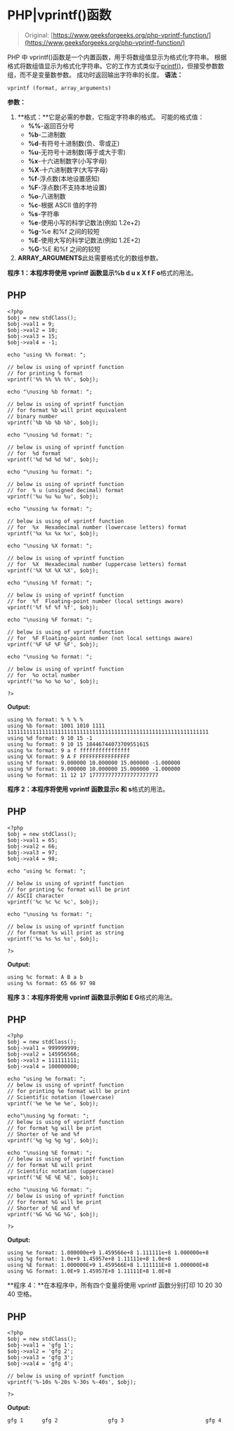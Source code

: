 # PHP|vprintf()函数

> Original: [https://www.geeksforgeeks.org/php-vprintf-function/](https://www.geeksforgeeks.org/php-vprintf-function/)

PHP 中 vprintf()函数是一个内置函数，用于将数组值显示为格式化字符串。
根据格式将数组值显示为格式化字符串。它的工作方式类似于[printf()](https://www.geeksforgeeks.org/php-format-specifiers/)，但接受参数数组，而不是变量数参数。 成功时返回输出字符串的长度。
**语法：**

```
vprintf (format, array_arguments)
```

**参数：**

1.  **格式：**它是必需的参数，它指定字符串的格式。
    可能的格式值：
    *   **%%**-返回百分号
    *   **%b**-二进制数
    *   **%d**-有符号十进制数(负、零或正)
    *   **%u**-无符号十进制数(等于或大于零)
    *   **%x**-十六进制数字(小写字母)
    *   **%X**-十六进制数字(大写字母)
    *   **%f**-浮点数(本地设置感知)
    *   **%F**-浮点数(不支持本地设置)
    *   **%o**-八进制数
    *   **%c**-根据 ASCII 值的字符
    *   **%s**-字符串
    *   **%e**-使用小写的科学记数法(例如 1.2e+2)
    *   **%g**-%e 和%f 之间的较短
    *   **%E**-使用大写的科学记数法(例如 1.2E+2)
    *   **%G**-%E 和%f 之间的较短
2.  **ARRAY_ARGUMENTS**此处需要格式化的数组参数。

**程序 1：**本程序将使用 vprintf 函数显示**%b d u x X f F o**格式的用法。

## PHP

```
<?php
$obj = new stdClass();
$obj->val1 = 9;
$obj->val2 = 10;
$obj->val3 = 15;
$obj->val4 = -1;

echo "using %% format: ";

// below is using of vprintf function
// for printing % format
vprintf('%% %% %% %%', $obj);

echo "\nusing %b format: ";

// below is using of vprintf function
// for format %b will print equivalent
// binary number
vprintf('%b %b %b %b', $obj);

echo "\nusing %d format: ";

// below is using of vprintf function
// for  %d format
vprintf('%d %d %d %d', $obj);

echo "\nusing %u format: ";

// below is using of vprintf function
// for  % u (unsigned decimal) format
vprintf('%u %u %u %u', $obj);

echo "\nusing %x format: ";

// below is using of vprintf function
// for  %x  Hexadecimal number (lowercase letters) format
vprintf('%x %x %x %x', $obj);

echo "\nusing %X format: ";

// below is using of vprintf function
// for  %X  Hexadecimal number (uppercase letters) format
vprintf('%X %X %X %X', $obj);

echo "\nusing %f format: ";

// below is using of vprintf function
// for  %f  Floating-point number (local settings aware)
vprintf('%f %f %f %f', $obj);

echo "\nusing %F format: ";

// below is using of vprintf function
// for  %F Floating-point number (not local settings aware)
vprintf('%F %F %F %F', $obj);

echo "\nusing %o format: ";

// below is using of vprintf function
// for  %o octal number
vprintf('%o %o %o %o', $obj);

?>
```

**Output:** 

```
using %% format: % % % %
using %b format: 1001 1010 1111 1111111111111111111111111111111111111111111111111111111111111111
using %d format: 9 10 15 -1
using %u format: 9 10 15 18446744073709551615
using %x format: 9 a f ffffffffffffffff
using %X format: 9 A F FFFFFFFFFFFFFFFF
using %f format: 9.000000 10.000000 15.000000 -1.000000
using %F format: 9.000000 10.000000 15.000000 -1.000000
using %o format: 11 12 17 1777777777777777777777
```

**程序 2：**本程序将使用 vprintf 函数显示**c 和 s**格式的用法。

## PHP

```
<?php
$obj = new stdClass();
$obj->val1 = 65;
$obj->val2 = 66;
$obj->val3 = 97;
$obj->val4 = 98;

echo "using %c format: ";

// below is using of vprintf function
// for printing %c format will be print
// ASCII character
vprintf('%c %c %c %c', $obj);

echo "\nusing %s format: ";

// below is using of vprintf function
// for format %s will print as string
vprintf('%s %s %s %s', $obj);

?>
```

**Output:** 

```
using %c format: A B a b
using %s format: 65 66 97 98
```

**程序 3：**本程序将使用 vprintf 函数显示**例如 E G**格式的用法。

## PHP

```
<?php
$obj = new stdClass();
$obj->val1 = 999999999;
$obj->val2 = 145956566;
$obj->val3 = 111111111;
$obj->val4 = 100000000;

echo "using %e format: ";
// below is using of vprintf function
// for printing %e format will be print
// Scientific notation (lowercase)
vprintf('%e %e %e %e', $obj);

echo"\nusing %g format: ";
// below is using of vprintf function
// for format %g will be print
// Shorter of %e and %f
vprintf('%g %g %g %g', $obj);

echo "\nusing %E format: ";
// below is using of vprintf function
// for format %E will print
// Scientific notation (uppercase)
vprintf('%E %E %E %E', $obj);

echo "\nusing %G format: ";
// below is using of vprintf function
// for format %G will be print
// Shorter of %E and %f
vprintf('%G %G %G %G', $obj);

?>
```

**Output:** 

```
using %e format: 1.000000e+9 1.459566e+8 1.111111e+8 1.000000e+8
using %g format: 1.0e+9 1.45957e+8 1.11111e+8 1.0e+8
using %E format: 1.000000E+9 1.459566E+8 1.111111E+8 1.000000E+8
using %G format: 1.0E+9 1.45957E+8 1.11111E+8 1.0E+8
```

**程序 4：**在本程序中，所有四个变量将使用 vprintf 函数分别打印 10 20 30 40 空格。

## PHP

```
<?php
$obj = new stdClass();
$obj->val1 = 'gfg 1';
$obj->val2 = 'gfg 2';
$obj->val3 = 'gfg 3';
$obj->val4 = 'gfg 4';

// below is using of vprintf function
vprintf('%-10s %-20s %-30s %-40s', $obj);

?>
```

**Output:** 

```
gfg 1      gfg 2                gfg 3                          gfg 4
```